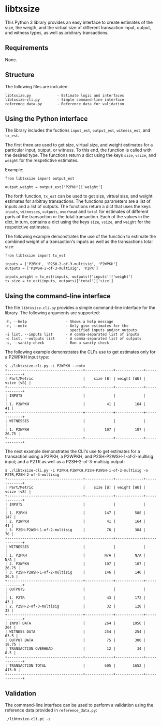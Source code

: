 # libtxsize

This Python 3 library provides an easy interface to create estimates of the
size, the weigth, and the virtual size of different transaction input, output,
and witness types, as well as arbitrary transactions.

## Requirements

None.

## Structure

The following files are included:

    libtxsize.py            - Estimate logic and interfaces
    libtxsize-cli.py        - Simple command-line interface
    reference_data.py       - Reference data for validation

## Using the Python interface

The library includes the fuctions `input_est`, `output_est`, `witness_est`, and `tx_est`.

The first three are used to get size, virtual size, and weight estimates for a
particular input, output, or witness. To this end, the function is called with
the desired type.  The functions return a dict using the keys `size`, `vsize`,
and `weight` for the respetictive estimates.

Example:

    from libtxsize import output_est

    output_weight = output_est('P2PKH')['weight']

The forth function, `tx_est` can be used to get size, virtual size, and weight
estimates for arbitray transactions. The functions parameters are a list of
inputs and a list of outputs.  The functions return a dict that uses the keys
`inputs`, `witnesses`, `outputs`, `overhead` and `total` for estimates of
different parts of the transaction or the total transaction. Each of the values
in the dict, in turn, contains a dict using the keys `size`, `vsize`, and
`weight` for the respetictive estimates.


The following example demonstrates the use of the function to estimate the
combined weight of a transaction's inputs as well as the transactions total
size:

    from libtxsize import tx_est

    inputs = ['P2PKH', 'P2SH-2-of-3-multisig', 'P2WPKH']
    outputs = ['P2WSH-1-of-3-multisig', 'P2PK']

    inputs_weight = tx_est(inputs, outputs)['inputs']['weight']
    tx_size = tx_est(inputs, outputs)['total']['size']

## Using the command-line interface

The file `libtxsize-cli.py` provides a simple command-line interface for the library.
The following arguments are supported:

    -h, --help                  - Shows a help message
    -n, --notx                  - Only give estimates for the
                                  specified inputs and/or outputs
    -i list, --inputs list      - A comma-separated list of inputs
    -o list, --outputs list     - A comma-separated list of outputs
    -s, --sanity-check          - Run a sanity check

The following example demonstrates the CLI's use to get estimates only for a P2WPKH
input type:

    $ ./libtxsize-cli.py -i P2WPKH --notx
    +-----------------------------------+-------------+-------------+-------------+
    | Part/Metric                       |    size [B] | weight [WU] |  vsize [vB] |
    +-----------------------------------+-------------+-------------+-------------+
    | INPUTS                            |             |             |             |
    | 1. P2WPKH                         |          41 |         164 |          41 |
    +-----------------------------------+-------------+-------------+-------------+
    | WITNESSES                         |             |             |             |
    | 1. P2WPKH                         |         107 |         107 |       26.75 |
    +-----------------------------------+-------------+-------------+-------------+


The next example demonstrates the CLI's use to get estimates for a transaction
using a P2PKH, a P2WPKH, and P2SH-P2WSH-1-of-2-multisig input; and a P2TR as
well as a P2SH-2-of-3-multisig output:

    $ ./libtxsize-cli.py -i P2PKH,P2WPKH,P2SH-P2WSH-1-of-2-multisig -o P2TR,P2SH-2-of-3-multisig
    +-----------------------------------+-------------+-------------+-------------+
    | Part/Metric                       |    size [B] | weight [WU] |  vsize [vB] |
    +-----------------------------------+-------------+-------------+-------------+
    | INPUTS                            |             |             |             |
    | 1. P2PKH                          |         147 |         588 |         147 |
    | 2. P2WPKH                         |          41 |         164 |          41 |
    | 3. P2SH-P2WSH-1-of-2-multisig     |          76 |         304 |          76 |
    +-----------------------------------+-------------+-------------+-------------+
    | WITNESSES                         |             |             |             |
    | 1. P2PKH                          |         N/A |         N/A |         N/A |
    | 2. P2WPKH                         |         107 |         107 |       26.75 |
    | 3. P2SH-P2WSH-1-of-2-multisig     |         146 |         146 |        36.5 |
    +-----------------------------------+-------------+-------------+-------------+
    | OUTPUTS                           |             |             |             |
    | 1. P2TR                           |          43 |         172 |          43 |
    | 2. P2SH-2-of-3-multisig           |          32 |         128 |          32 |
    +-----------------------------------+-------------+-------------+-------------+
    | INPUT DATA                        |         264 |        1056 |         264 |
    | WITNESS DATA                      |         254 |         254 |        63.5 |
    | OUTPUT DATA                       |          75 |         300 |       18.75 |
    | TRANSACTION OVERHEAD              |          12 |          34 |         8.5 |
    +-----------------------------------+-------------+-------------+-------------+
    | TRANSACTION TOTAL                 |         605 |        1652 |       413.0 |
    +-----------------------------------+-------------+-------------+-------------+



## Validation

The command-line interface can be used to perform a validation using the
reference data provided in `reference_data.py`:

    ./libtxsize-cli.pi -s
